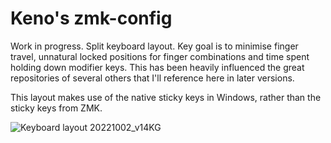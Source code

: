 # Keno's zmk-config
Work in progress. Split keyboard layout. Key goal is to minimise finger travel, unnatural locked positions for finger combinations and time spent holding down modifier keys.
This has been heavily influenced the great repositories of several others that I'll reference here in later versions.

This layout makes use of the native sticky keys in Windows, rather than the sticky keys from ZMK.

![Keyboard layout 20221002_v14KG](https://user-images.githubusercontent.com/98191197/193468815-090f3aef-9d2d-42ac-bfcd-8687e32f2221.jpg)

